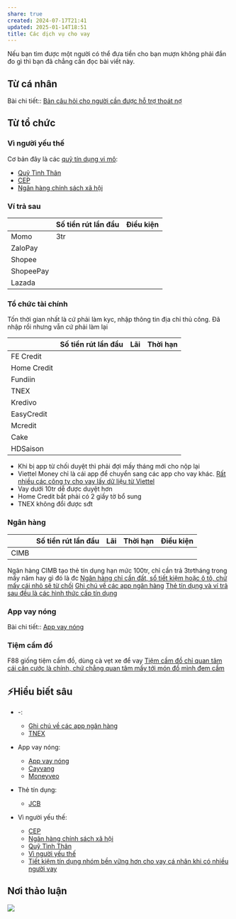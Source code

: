 ```yaml
---
share: true
created: 2024-07-17T21:41
updated: 2025-01-14T18:51
title: Các dịch vụ cho vay
---
```

Nếu bạn tìm được một người có thể đưa tiền cho bạn mượn không phải đắn đo gì thì bạn đã chẳng cần đọc bài viết này.

## Từ cá nhân
Bài chi tiết:: [Bản câu hỏi cho người cần được hỗ trợ thoát nợ](../../%F0%9F%93%90%20D%E1%BB%B1%20%C3%A1n/Gi%C3%BAp%20nhau%20tho%C3%A1t%20n%E1%BB%A3/T%C3%A0i%20li%E1%BB%87u/B%E1%BA%A3n%20c%C3%A2u%20h%E1%BB%8Fi%20cho%20ng%C6%B0%E1%BB%9Di%20c%E1%BA%A7n%20%C4%91%C6%B0%E1%BB%A3c%20h%E1%BB%97%20tr%E1%BB%A3%20tho%C3%A1t%20n%E1%BB%A3.md)

## Từ tổ chức
### Vì người yếu thế
Cơ bản đây là các [quỹ tín dụng vi mô](../../%F0%9F%93%90%20D%E1%BB%B1%20%C3%A1n/Gi%C3%BAp%20nhau%20tho%C3%A1t%20n%E1%BB%A3/C%C3%B4ng%20vi%E1%BB%87c/Huy%20%C4%91%E1%BB%99ng%20ngu%E1%BB%93n%20ti%E1%BB%81n%20nh%C3%A0n%20r%E1%BB%97i,%20l%E1%BA%ADp%20qu%E1%BB%B9%20t%C3%ADn%20d%E1%BB%A5ng%20vi%20m%C3%B4.md):
- [Quỹ Tình Thân](./V%C3%AC%20ng%C6%B0%E1%BB%9Di%20y%E1%BA%BFu%20th%E1%BA%BF/Qu%E1%BB%B9%20T%C3%ACnh%20Th%C3%A2n.md)           
- [CEP](./V%C3%AC%20ng%C6%B0%E1%BB%9Di%20y%E1%BA%BFu%20th%E1%BA%BF/CEP.md)                     
- [Ngân hàng chính sách xã hội](./V%C3%AC%20ng%C6%B0%E1%BB%9Di%20y%E1%BA%BFu%20th%E1%BA%BF/Ng%C3%A2n%20h%C3%A0ng%20ch%C3%ADnh%20s%C3%A1ch%20x%C3%A3%20h%E1%BB%99i.md) 

### Ví trả sau
|           | Số tiền rút lần đầu | Điều kiện |
| --------- | ------------------- | --------- |
| Momo      | 3tr                 |           |
| ZaloPay   |                     |           |
| Shopee    |                     |           |
| ShopeePay |                     |           |
| Lazada    |                     |           |

### Tổ chức tài chính
Tốn thời gian nhất là cứ phải làm kyc, nhập thông tin địa chỉ thủ công. Đã nhập rồi nhưng vẫn cứ phải làm lại

|             | Số tiền rút lần đầu | Lãi | Thời hạn |
| ----------- | ------------------- | --- | -------- |
| FE Credit   |                     |     |          |
| Home Credit |                     |     |          |
| Fundiin     |                     |     |          |
| TNEX        |                     |     |          |
| Kredivo     |                     |     |          |
| EasyCredit  |                     |     |          |
| Mcredit     |                     |     |          |
| Cake        |                     |     |          |
| HDSaison    |                     |     |          |

- Khi bị app từ chối duyệt thì phải đợi mấy tháng mới cho nộp lại
- Viettel Money chỉ là cái app để chuyển sang các app cho vay khác. [Rất nhiều các công ty cho vay lấy dữ liệu từ Viettel](../../%E2%9A%A1Hi%E1%BB%83u%20bi%E1%BA%BFt%20s%C3%A2u/T%E1%BB%95%20ch%E1%BB%A9c%20t%C3%A0i%20ch%C3%ADnh/Vay%20ti%E1%BB%81n/D%E1%BB%8Bch%20v%E1%BB%A5%20cho%20vay%20kh%C3%A1c/Vay%20c%C3%B3%20%C4%91i%E1%BB%83m%20t%C3%ADn%20d%E1%BB%A5ng%20(c%C3%B4ng%20ty%20t%C3%A0i%20ch%C3%ADnh)/R%E1%BA%A5t%20nhi%E1%BB%81u%20c%C3%A1c%20c%C3%B4ng%20ty%20cho%20vay%20l%E1%BA%A5y%20d%E1%BB%AF%20li%E1%BB%87u%20t%E1%BB%AB%20Viettel.md)
- Vay dưới 10tr dễ được duyệt hơn
- Home Credit bắt phải có 2 giấy tờ bổ sung
- TNEX không đổi được sđt 

### Ngân hàng
|      | Số tiền rút lần đầu | Lãi | Thời hạn | Điều kiện |
| ---- | ------------------- | --- | -------- | --------- |
| CIMB |                     |     |          |           |
Ngân hàng CIMB tạo thẻ tín dụng hạn mức 100tr, chỉ cần trả 3tr∕tháng trong mấy năm hay gì đó là đc
[Ngân hàng chỉ cần đất, sổ tiết kiệm hoặc ô tô, chứ mấy cái nhỏ sẽ từ chối](Ng%C3%A2n%20h%C3%A0ng%20ch%E1%BB%89%20c%E1%BA%A7n%20%C4%91%E1%BA%A5t,%20s%E1%BB%95%20ti%E1%BA%BFt%20ki%E1%BB%87m%20ho%E1%BA%B7c%20%C3%B4%20t%C3%B4,%20ch%E1%BB%A9%20m%E1%BA%A5y%20c%C3%A1i%20nh%E1%BB%8F%20s%E1%BA%BD%20t%E1%BB%AB%20ch%E1%BB%91i.md)
[Ghi chú về các app ngân hàng](Ghi%20ch%C3%BA%20v%E1%BB%81%20c%C3%A1c%20app%20ng%C3%A2n%20h%C3%A0ng.md)
[Thẻ tín dụng và ví trả sau đều là các hình thức cấp tín dụng](Th%E1%BA%BB%20t%C3%ADn%20d%E1%BB%A5ng%20v%C3%A0%20v%C3%AD%20tr%E1%BA%A3%20sau%20%C4%91%E1%BB%81u%20l%C3%A0%20c%C3%A1c%20h%C3%ACnh%20th%E1%BB%A9c%20c%E1%BA%A5p%20t%C3%ADn%20d%E1%BB%A5ng.md)

### App vay nóng
Bài chi tiết:: [App vay nóng](./App%20vay%20n%C3%B3ng/index.md)

### Tiệm cầm đồ
F88 giống tiệm cầm đồ, dùng cà vẹt xe để vay
[Tiệm cầm đồ chỉ quan tâm cái căn cước là chính, chứ chẳng quan tâm mấy tới món đồ mình đem cầm](../../%E2%9A%A1Hi%E1%BB%83u%20bi%E1%BA%BFt%20s%C3%A2u/Ki%E1%BA%BFm%20ti%E1%BB%81n/L%C3%A0m%20ch%E1%BB%A7/T%C3%A0i%20kho%E1%BA%A3n%20%E1%BA%A3o,%20mua%20b%C3%A1n%20th%C3%B4ng%20tin%20c%C3%A1%20nh%C3%A2n/Ti%E1%BB%87m%20c%E1%BA%A7m%20%C4%91%E1%BB%93%20ch%E1%BB%89%20quan%20t%C3%A2m%20c%C3%A1i%20c%C4%83n%20c%C6%B0%E1%BB%9Bc%20l%C3%A0%20ch%C3%ADnh,%20ch%E1%BB%A9%20ch%E1%BA%B3ng%20quan%20t%C3%A2m%20m%E1%BA%A5y%20t%E1%BB%9Bi%20m%C3%B3n%20%C4%91%E1%BB%93%20m%C3%ACnh%20%C4%91em%20c%E1%BA%A7m.md)

## ⚡Hiểu biết sâu
- \-: 
    - [Ghi chú về các app ngân hàng](Ghi%20ch%C3%BA%20v%E1%BB%81%20c%C3%A1c%20app%20ng%C3%A2n%20h%C3%A0ng.md)
    - [TNEX](./TNEX.md)

- App vay nóng: 
    - [App vay nóng](./App%20vay%20n%C3%B3ng/index.md)
    - [Cayvang](./App%20vay%20n%C3%B3ng/Cayvang.md)
    - [Moneyveo](./App%20vay%20n%C3%B3ng/Moneyveo.md)

- Thẻ tín dụng: 
    - [JCB](./Th%E1%BA%BB%20t%C3%ADn%20d%E1%BB%A5ng/JCB.md)

- Vì người yếu thế: 
    - [CEP](./V%C3%AC%20ng%C6%B0%E1%BB%9Di%20y%E1%BA%BFu%20th%E1%BA%BF/CEP.md)
    - [Ngân hàng chính sách xã hội](./V%C3%AC%20ng%C6%B0%E1%BB%9Di%20y%E1%BA%BFu%20th%E1%BA%BF/Ng%C3%A2n%20h%C3%A0ng%20ch%C3%ADnh%20s%C3%A1ch%20x%C3%A3%20h%E1%BB%99i.md)
    - [Quỹ Tình Thân](./V%C3%AC%20ng%C6%B0%E1%BB%9Di%20y%E1%BA%BFu%20th%E1%BA%BF/Qu%E1%BB%B9%20T%C3%ACnh%20Th%C3%A2n.md)
    - [Vì người yếu thế](./V%C3%AC%20ng%C6%B0%E1%BB%9Di%20y%E1%BA%BFu%20th%E1%BA%BF/index.md)
    - [Tiết kiệm tín dụng nhóm bền vững hơn cho vay cá nhân khi có nhiều người vay](./V%C3%AC%20ng%C6%B0%E1%BB%9Di%20y%E1%BA%BFu%20th%E1%BA%BF/Ti%E1%BA%BFt%20ki%E1%BB%87m%20t%C3%ADn%20d%E1%BB%A5ng%20nh%C3%B3m%20b%E1%BB%81n%20v%E1%BB%AFng%20h%C6%A1n%20cho%20vay%20c%C3%A1%20nh%C3%A2n%20khi%20c%C3%B3%20nhi%E1%BB%81u%20ng%C6%B0%E1%BB%9Di%20vay.md)



## Nơi thảo luận
![](https://i.imgur.com/OtW4epu.png)
